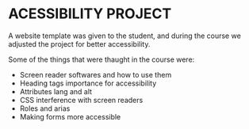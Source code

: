 # ACESSIBILITY PROJECT

A website template was given to the student, and during the course we adjusted the project for better accessibility.

Some of the things that were thaught in the course were:

- Screen reader softwares and how to use them
- Heading tags importance for accessibility
- Attributes lang and alt
- CSS interference with screen readers
- Roles and arias
- Making forms more accessible
